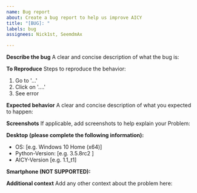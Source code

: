 ```yaml
---
name: Bug report
about: Create a bug report to help us improve AICY
title: "[BUG]: "
labels: bug
assignees: Nick1st, SeemdmAx

---
```


**Describe the bug**
A clear and concise description of what the bug is:

**To Reproduce**
Steps to reproduce the behavior:
1. Go to '...'
2. Click on '....'
3. See error

**Expected behavior**
A clear and concise description of what you expected to happen:

**Screenshots**
If applicable, add screenshots to help explain your Problem:

**Desktop (please complete the following information):**
 - OS: [e.g. Windows 10 Home (x64)]
 - Python-Version: [e.g. 3.5.8rc2 ]
 - AICY-Version [e.g. 1.1_t1]

**Smartphone (NOT SUPPORTED):**

**Additional context**
Add any other context about the problem here:
